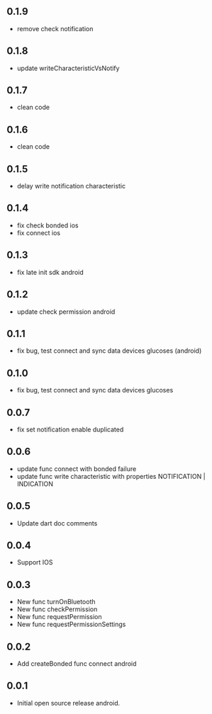 ## 0.1.9

- remove check notification

## 0.1.8

- update writeCharacteristicVsNotify

## 0.1.7

- clean code

## 0.1.6

- clean code

## 0.1.5

- delay write notification characteristic

## 0.1.4

- fix check bonded ios
- fix connect ios

## 0.1.3

- fix late init sdk android

## 0.1.2

- update check permission android

## 0.1.1

- fix bug, test connect and sync data devices glucoses (android)

## 0.1.0

- fix bug, test connect and sync data devices glucoses

## 0.0.7

- fix set notification enable duplicated

## 0.0.6

- update func connect with bonded failure
- update func write characteristic with properties NOTIFICATION | INDICATION

## 0.0.5

- Update dart doc comments

## 0.0.4

- Support IOS

## 0.0.3

- New func turnOnBluetooth
- New func checkPermission
- New func requestPermission
- New func requestPermissionSettings

## 0.0.2

- Add createBonded func connect android

## 0.0.1

- Initial open source release android.
